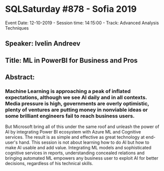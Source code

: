 # SQLSaturday #878 - Sofia 2019
Event Date: 12-10-2019 - Session time: 14:15:00 - Track: Advanced Analysis Techniques
## Speaker: Ivelin Andreev
## Title: ML in PowerBI for Business and Pros
## Abstract:
### Machine Learning is approaching a peak of inflated expectations, although we see AI daily and in all contexts. Media pressure is high, governments are overly optimistic, plenty of ventures are putting money in nonviable ideas or some brilliant engineers fail to reach business users. ​

But Microsoft bring all of this under the same roof and unleash the power of AI by integrating Power BI ecosystem with Azure ML and Cognitive services. The result is as simple and effective as great technology at end-user's hand.​
This session is not about learning how to do AI but how to make AI usable and add value. Integrating ML models and sophisticated cognitive services in reports, understanding concealed relations and bringing automated ML empowers any business user to exploit AI for better decisions, regardless of his technical skills.

